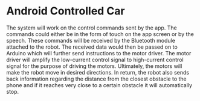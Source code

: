 # Android Controlled Car
The system will work on the control commands sent by the app. The commands could either be in the form of touch on the app screen or by the speech. These commands will be received by the Bluetooth module attached to the robot. The received data would then be passed on to Arduino which will further send instructions to the motor driver. The motor driver will amplify the low-current control signal to high-current control signal for the purpose of driving the motors. Ultimately, the motors will make the robot move in desired directions. In return, the robot also sends back information regarding the distance from the closest obstacle to the phone and if it reaches very close to a certain obstacle it will automatically stop.
